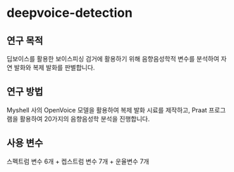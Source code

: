 # deepvoice-detection
## 연구 목적
딥보이스를 활용한 보이스피싱 검거에 활용하기 위해 음향음성학적 변수를 분석하여 자연 발화와 복제 발화를 판별합니다.
## 연구 방법
Myshell 사의 OpenVoice 모델을 활용하여 복제 발화 시료를 제작하고, Praat 프로그램을 활용하여 20가지의 음향음성학 분석을 진행합니다.
## 사용 변수
스펙트럼 변수 6개 + 켑스트럼 변수 7개 + 운율변수 7개
